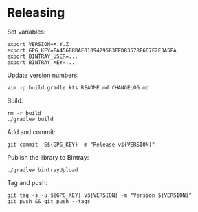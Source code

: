# Releasing

Set variables:

    export VERSION=X.Y.Z
    export GPG_KEY=EA456E8BAF0109429583EED83578F667F2F3A5FA
    export BINTRAY_USER=...
    export BINTRAY_KEY=...

Update version numbers:

    vim -p build.gradle.kts README.md CHANGELOG.md

Build:

    rm -r build
    ./gradlew build

Add and commit:

    git commit -S${GPG_KEY} -m "Release v${VERSION}"

Publish the library to Bintray:

    ./gradlew bintrayUpload

Tag and push:

    git tag -s -u ${GPG_KEY} v${VERSION} -m "Version ${VERSION}"
    git push && git push --tags
